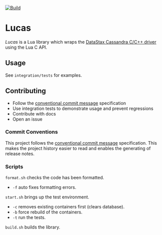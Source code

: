 [![Build](https://github.com/lotusflare/lucas/actions/workflows/build.yml/badge.svg?branch=master)](https://github.com/lotusflare/lucas/actions/workflows/build.yml)

# Lucas

_Lucas_ is a Lua library which wraps the [DataStax Cassandra C/C++ driver](https://github.com/datastax/cpp-driver) using the Lua C API.

## Usage

See `integration/tests` for examples.

## Contributing

- Follow the [conventional commit message](https://www.conventionalcommits.org) specification
- Use integration tests to demonstrate usage and prevent regressions
- Contribute with docs
- Open an issue

### Commit Conventions

This project follows the [conventional commit message](https://www.conventionalcommits.org) specification. This makes the project history easier to read and enables the generating of release notes.

### Scripts

`format.sh` checks the code has been formatted.
- `-f` auto fixes formatting errors.

`start.sh` brings up the test environment.
- `-c` removes existing containers first (clears database).
- `-b` force rebuild of the containers.
- `-t` run the tests.

`build.sh` builds the library.
